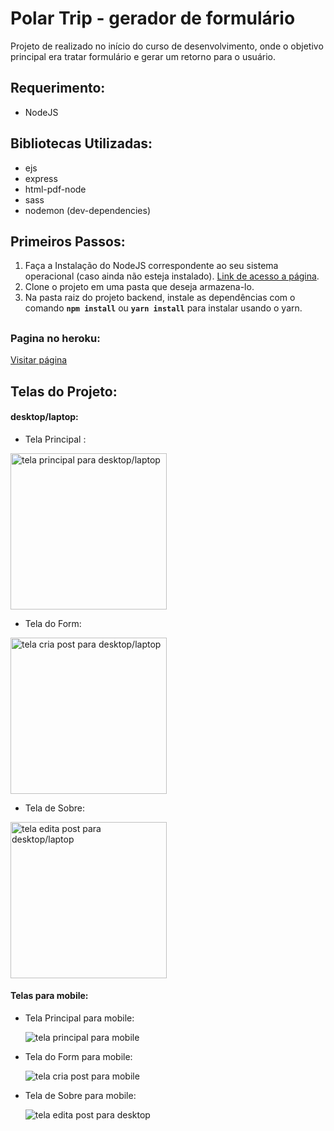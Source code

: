 # Polar Trip - gerador de formulário
Projeto de realizado no início do curso de desenvolvimento, onde o objetivo principal era tratar formulário e gerar um retorno para o usuário.  
  
## Requerimento:
  - NodeJS

## Bibliotecas Utilizadas:
  - ejs
  - express
  - html-pdf-node
  - sass
  - nodemon (dev-dependencies)
  
  
## Primeiros Passos:
1. Faça a Instalação do NodeJS correspondente ao seu sistema operacional (caso ainda não esteja instalado). [Link de acesso a página](https://nodejs.org/en/).
2. Clone o projeto em uma pasta que deseja armazena-lo.
3. Na pasta raiz do projeto backend, instale as dependências com o comando <b>`npm install`</b> ou <b>`yarn install`</b> para instalar usando o yarn.

##
### Pagina no heroku:

[Visitar página](https://polar-trip.herokuapp.com/)

## Telas do Projeto:
  #### desktop/laptop:
  - Tela Principal :
  
  <img src="#" width="250" alt="tela principal para desktop/laptop"/>
  
  - Tela do Form:
  
  <img src="#" width="250" alt="tela cria post para desktop/laptop"/>
  
   - Tela de Sobre:
  
  <img src="#" width="250" alt="tela edita post para desktop/laptop"/>

  
 #### Telas para mobile:
  - Tela Principal para mobile:
  
    <img src="#" heigth="500" alt="tela principal para mobile"/>
    
  - Tela do Form para mobile:
  
    <img src="#" heigth="500" alt="tela cria post para mobile"/>
    
  - Tela de Sobre para mobile:
  
    <img src="desktop/laptop" heigth="500" alt="tela edita post para desktop"/>
